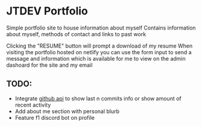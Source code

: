 # JTDEV Portfolio
Simple portfolio site to house information about myself
Contains information about myself, methods of contact and links to past work

Clicking the "RESUME" button will prompt a download of my resume 
When visiting the portfolio hosted on netlify you can use the form input to send a message and information which is available for me to view on the admin dashoard for the site and my email

## TODO:
- Integrate [github api](https://api.github.com/search/commits?q=author:jnhthomp&sort=author-date&order=desc&page=1) to show last n commits info or show amount of recent activity
- Add about me section with personal blurb
- Feature f1 discord bot on profile
